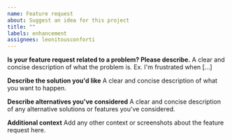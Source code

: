 ```yaml
---
name: Feature request
about: Suggest an idea for this project
title: ""
labels: enhancement
assignees: leonitousconforti
---
```


**Is your feature request related to a problem? Please describe.**
A clear and concise description of what the problem is. Ex. I'm frustrated when [...]

**Describe the solution you'd like**
A clear and concise description of what you want to happen.

**Describe alternatives you've considered**
A clear and concise description of any alternative solutions or features you've considered.

**Additional context**
Add any other context or screenshots about the feature request here.
